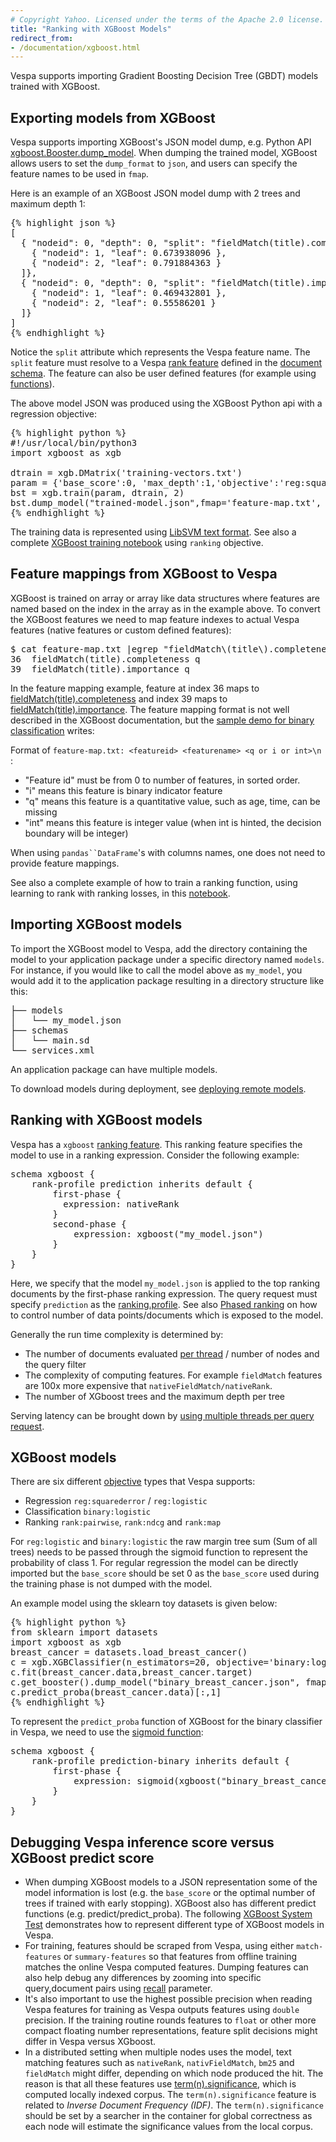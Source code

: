 ```yaml
---
# Copyright Yahoo. Licensed under the terms of the Apache 2.0 license. See LICENSE in the project root.
title: "Ranking with XGBoost Models"
redirect_from:
- /documentation/xgboost.html
---
```


Vespa supports importing Gradient Boosting Decision Tree (GBDT) models trained with XGBoost. 

## Exporting models from XGBoost

Vespa supports importing XGBoost's JSON model dump, e.g. Python API
[xgboost.Booster.dump_model](https://xgboost.readthedocs.io/en/latest/python/python_api.html#xgboost.Booster.dump_model).
When dumping the trained model, XGBoost allows users to set the `dump_format` to `json`,
and users can specify the feature names to be used in `fmap`. 

Here is an example of an XGBoost JSON model dump with 2 trees and maximum depth 1:

<pre>{% highlight json %}
[
  { "nodeid": 0, "depth": 0, "split": "fieldMatch(title).completeness", "split_condition": 0.772132337, "yes": 1, "no": 2, "missing": 1, "children": [
    { "nodeid": 1, "leaf": 0.673938096 },
    { "nodeid": 2, "leaf": 0.791884363 }
  ]},
  { "nodeid": 0, "depth": 0, "split": "fieldMatch(title).importance", "split_condition": 0.606320798, "yes": 1, "no": 2, "missing": 1, "children": [
    { "nodeid": 1, "leaf": 0.469432801 },
    { "nodeid": 2, "leaf": 0.55586201 }
  ]}
]
{% endhighlight %}</pre>

Notice the `split` attribute which represents the Vespa feature name. The `split` feature must resolve to a Vespa
[rank feature](reference/rank-features.html) defined in the [document schema](schemas.html). The feature can also
be user defined features (for example using [functions](https://docs.vespa.ai/en/ranking-expressions-features.html#function-snippets)).

The above model JSON was produced using the XGBoost Python api with a regression objective:

<pre>{% highlight python %}
#!/usr/local/bin/python3
import xgboost as xgb

dtrain = xgb.DMatrix('training-vectors.txt')
param = {'base_score':0, 'max_depth':1,'objective':'reg:squarederror'}
bst = xgb.train(param, dtrain, 2)
bst.dump_model("trained-model.json",fmap='feature-map.txt', with_stats=False, dump_format='json')
{% endhighlight %}</pre>

The training data is represented using [LibSVM text format](https://xgboost.readthedocs.io/en/latest/tutorials/input_format.html).
See also a complete [XGBoost training notebook](https://github.com/vespa-engine/sample-apps/blob/master/commerce-product-ranking/notebooks/Train-xgboost.ipynb) using `ranking` objective. 

## Feature mappings from XGBoost to Vespa
XGBoost is trained on array or array like data structures
where features are named based on the index in the array  as in the example above.
To convert the XGBoost features we need to map feature indexes to actual Vespa features
(native features or custom defined features):
 
<pre>
$ cat feature-map.txt |egrep "fieldMatch\(title\).completeness|fieldMatch\(title\).importance"
36  fieldMatch(title).completeness q
39  fieldMatch(title).importance q
</pre>
In the feature mapping example, feature at index 36 maps to
[fieldMatch(title).completeness](reference/rank-features.html#fieldMatch(name).completeness)
and index 39 maps to [fieldMatch(title).importance](reference/rank-features.html#fieldMatch(name).importance).
The feature mapping format is not well described in the XGBoost documentation,
but the [sample demo for binary classification](https://github.com/dmlc/xgboost/tree/master/demo/CLI/binary_classification) writes:

Format of ```feature-map.txt: <featureid> <featurename> <q or i or int>\n ```:
  - "Feature id" must be from 0 to number of features, in sorted order.
  - "i" means this feature is binary indicator feature
  - "q" means this feature is a quantitative value, such as age, time, can be missing
  - "int" means this feature is integer value (when int is hinted, the decision boundary will be integer)

When using `pandas``DataFrame`'s with columns names, one does not need to provide feature mappings.  

See also a complete example of how to train a ranking function, using learning to rank 
with ranking losses, in this 
[notebook](https://github.com/vespa-engine/sample-apps/blob/master/commerce-product-ranking/notebooks/Train-xgboost.ipynb).

## Importing XGBoost models

To import the XGBoost model to Vespa, add the directory containing the
model to your application package under a specific directory named `models`.
For instance, if you would like to call the model above as `my_model`,
you would add it to the application package resulting in a directory structure like this:

<pre>
├── models
│   └── my_model.json
├── schemas
│   └── main.sd
└── services.xml
</pre>

An application package can have multiple models.

To download models during deployment,
see [deploying remote models](application-packages.html#deploying-remote-models).


## Ranking with XGBoost models

Vespa has a `xgboost` [ranking feature](reference/rank-features.html).
This ranking feature specifies the model to use in a ranking expression.
Consider the following example:

<pre>
schema xgboost {
    rank-profile prediction inherits default {
        first-phase {
          expression: nativeRank
        }
        second-phase {
            expression: xgboost("my_model.json")
        }
    }
}
</pre>

Here, we specify that the model `my_model.json` is applied to the top ranking documents by the first-phase ranking expression. 
The query request must specify `prediction` as the [ranking.profile](reference/query-api-reference.html#ranking.profile). 
See also [Phased ranking](phased-ranking.html) on how to control number of data points/documents which is exposed to the model.

Generally the run time complexity is determined by:

* The number of documents evaluated [per thread](performance/sizing-search.html) / number of nodes and the query filter
* The complexity of computing features. For example `fieldMatch` features are 100x more expensive that `nativeFieldMatch/nativeRank`.
* The number of XGboost trees and the maximum depth per tree

Serving latency can be brought down by [using multiple threads per query request](performance/practical-search-performance-guide.html#multithreaded-search-and-ranking). 

## XGBoost models 
There are six different [objective](https://xgboost.readthedocs.io/en/stable/parameter.html#learning-task-parameters) 
types that Vespa supports: 

* Regression ```reg:squarederror``` / ```reg:logistic```
* Classification ```binary:logistic```
* Ranking ```rank:pairwise```, ```rank:ndcg``` and  ```rank:map```

For `reg:logistic` and `binary:logistic` the raw margin tree sum (Sum of all trees)
needs to be passed through the sigmoid function to represent the probability of class 1.
For regular regression the model can be directly imported
but the `base_score` should be set 0 as the `base_score` used during the training phase is not dumped with the model. 

An example model using the sklearn toy datasets is given below:

<pre>{% highlight python %}
from sklearn import datasets
import xgboost as xgb
breast_cancer = datasets.load_breast_cancer()
c = xgb.XGBClassifier(n_estimators=20, objective='binary:logistic')
c.fit(breast_cancer.data,breast_cancer.target) 
c.get_booster().dump_model("binary_breast_cancer.json", fmap='feature-map.txt', dump_format='json')
c.predict_proba(breast_cancer.data)[:,1]
{% endhighlight %}</pre>

To represent the ```predict_proba``` function of XGBoost for the binary classifier in Vespa,
we need to use the [sigmoid function](reference/ranking-expressions.html):

<pre>
schema xgboost {
    rank-profile prediction-binary inherits default {
        first-phase {
            expression: sigmoid(xgboost("binary_breast_cancer.json"))
        }
    }
}
</pre>

## Debugging Vespa inference score versus XGBoost predict score 
 
* When dumping XGBoost models to a JSON representation some of the model information is lost
  (e.g. the `base_score` or the optimal number of trees if trained with early stopping).
  XGBoost also has different predict functions (e.g. predict/predict_proba).
  The following [XGBoost System Test](https://github.com/vespa-engine/system-test/tree/master/tests/search/xgboost)
  demonstrates how to represent different type of XGBoost models in Vespa. 
* For training, features should be scraped from Vespa, using either `match-features` or `summary-features` so
  that features from offline training matches the online Vespa computed features.
  Dumping features can also help debug any differences by zooming into specific query,document pairs
  using [recall](reference/query-api-reference.html#recall) parameter. 
* It's also important to use the highest possible precision
  when reading Vespa features for training as Vespa outputs features using `double` precision. 
  If the training routine rounds features to `float` or other more compact floating number representations, feature split decisions might differ in Vespa versus XGboost.
* In a distributed setting when multiple nodes uses the model, text matching features such as `nativeRank`, `nativFieldMatch`, `bm25` and `fieldMatch`
  might differ, depending on which node produced the hit. The reason is that all these features use [term(n).significance](https://docs.vespa.ai/en/reference/rank-features.html#query-features), which is computed locally indexed corpus. The `term(n).significance` feature 
  is related to *Inverse Document Frequency (IDF)*. The `term(n).significance` should be set by a searcher in the container for global correctness as each node will estimate the significance values from the local corpus.



